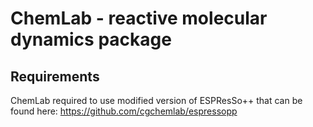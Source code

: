 ChemLab - reactive molecular dynamics package
=========

Requirements
--------

ChemLab required to use modified version of ESPResSo++ that can be found here:
https://github.com/cgchemlab/espressopp
